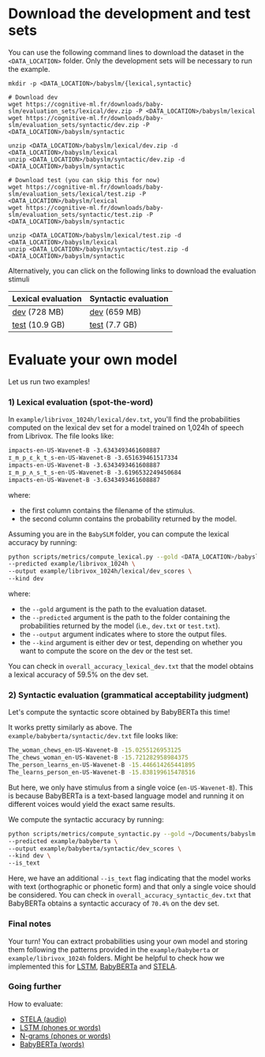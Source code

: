 # Download the development and test sets

You can use the following command lines to download the dataset in the `<DATA_LOCATION>` folder.
Only the development sets will be necessary to run the example.

```
mkdir -p <DATA_LOCATION>/babyslm/{lexical,syntactic}

# Download dev
wget https://cognitive-ml.fr/downloads/baby-slm/evaluation_sets/lexical/dev.zip -P <DATA_LOCATION>/babyslm/lexical
wget https://cognitive-ml.fr/downloads/baby-slm/evaluation_sets/syntactic/dev.zip -P <DATA_LOCATION>/babyslm/syntactic

unzip <DATA_LOCATION>/babyslm/lexical/dev.zip -d <DATA_LOCATION>/babyslm/lexical
unzip <DATA_LOCATION>/babyslm/syntactic/dev.zip -d <DATA_LOCATION>/babyslm/syntactic

# Download test (you can skip this for now)
wget https://cognitive-ml.fr/downloads/baby-slm/evaluation_sets/lexical/test.zip -P <DATA_LOCATION>/babyslm/lexical
wget https://cognitive-ml.fr/downloads/baby-slm/evaluation_sets/syntactic/test.zip -P <DATA_LOCATION>/babyslm/syntactic

unzip <DATA_LOCATION>/babyslm/lexical/test.zip -d <DATA_LOCATION>/babyslm/lexical
unzip <DATA_LOCATION>/babyslm/syntactic/test.zip -d <DATA_LOCATION>/babyslm/syntactic
```

Alternatively, you can click on the following links to download the evaluation stimuli

<center>

| Lexical evaluation                                                                            | Syntactic evaluation                                                                           |
|-----------------------------------------------------------------------------------------------|------------------------------------------------------------------------------------------------|
| [dev](https://cognitive-ml.fr/downloads/baby-slm/evaluation_sets/lexical/dev.zip) (728 MB)    | [dev](https://cognitive-ml.fr/downloads/baby-slm/evaluation_sets/syntactic/dev.zip) (659 MB)   |
| [test](https://cognitive-ml.fr/downloads/baby-slm/evaluation_sets/lexical/test.zip) (10.9 GB) | [test](https://cognitive-ml.fr/downloads/baby-slm/evaluation_sets/syntactic/test.zip) (7.7 GB) |

</center>

# Evaluate your own model

Let us run two examples!

### 1) Lexical evaluation (spot-the-word)

In `example/librivox_1024h/lexical/dev.txt`, you'll find the probabilities computed on the lexical dev set for a model trained on 1,024h of speech from Librivox.
The file looks like:

```txt
impacts-en-US-Wavenet-B -3.6343493461608887
ɪ_m_p_ɛ_k_t_s-en-US-Wavenet-B -3.651639461517334
impacts-en-US-Wavenet-B -3.6343493461608887
ɪ_m_p_ʌ_s_t_s-en-US-Wavenet-B -3.6196532249450684
impacts-en-US-Wavenet-B -3.6343493461608887
```

where:
- the first column contains the filename of the stimulus.
- the second column contains the probability returned by the model.

Assuming you are in the `BabySLM` folder, you can compute the lexical accuracy by running:

```bash
python scripts/metrics/compute_lexical.py --gold <DATA_LOCATION>/babyslm \
--predicted example/librivox_1024h \ 
--output example/librivox_1024h/lexical/dev_scores \
--kind dev
```

where:
- the `--gold` argument is the path to the evaluation dataset.
- the `--predicted` argument is the path to the folder containing the probabilities returned by the model (i.e., `dev.txt` or `test.txt`).
- the `--output` argument indicates where to store the output files.
- the `--kind` argument is either dev or test, depending on whether you want to compute the score on the dev or the test set.

You can check in `overall_accuracy_lexical_dev.txt` that the model obtains a lexical accuracy of 59.5% on the dev set.

### 2) Syntactic evaluation (grammatical acceptability judgment)

Let's compute the syntactic score obtained by BabyBERTa this time! 

It works pretty similarly as above. The `example/babyberta/syntactic/dev.txt` file looks like:

```bash
The_woman_chews_en-US-Wavenet-B -15.0255126953125
The_chews_woman_en-US-Wavenet-B -15.721282958984375
The_person_learns_en-US-Wavenet-B -15.446614265441895
The_learns_person_en-US-Wavenet-B -15.838199615478516
```
But here, we only have stimulus from a single voice (`en-US-Wavenet-B`). This is because BabyBERTa is a text-based language model and running it on different voices would yield the exact same results.

We compute the syntactic accuracy by running:

```bash
python scripts/metrics/compute_syntactic.py --gold ~/Documents/babyslm \
--predicted example/babyberta \
--output example/babyberta/syntactic/dev_scores \
--kind dev \
--is_text
```

Here, we have an additional `--is_text` flag indicating that the model works with text (orthographic or phonetic form) and that only a single voice should be considered.
You can check in `overall_accuracy_syntactic_dev.txt` that BabyBERTa obtains a syntactic accuracy of `70.4%` on the dev set.

### Final notes

Your turn! You can extract probabilities using your own model and storing them following the patterns provided in the `example/babyberta` or `example/librivox_1024h` folders.
Might be helpful to check how we implemented this for [LSTM](scripts/compute_proba.py), [BabyBERTa](scripts/extract_prob_babyberta.py) and [STELA](scripts/compute_proba.py). 

### Going further

How to evaluate:
- [STELA (audio)](evaluation/stela_lm.md)
- [LSTM (phones or words)](evaluation/text_lstm_lm.md)
- [N-grams (phones or words)](evaluation/ngram_lm.md)
- [BabyBERTa (words)](evaluation/babyberta_lm.md)






